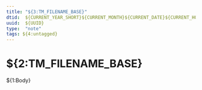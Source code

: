 ```yaml
---
title: "${3:TM_FILENAME_BASE}"
dtid:  ${CURRENT_YEAR_SHORT}${CURRENT_MONTH}${CURRENT_DATE}${CURRENT_HOUR}${CURRENT_MINUTE}
uuid:  ${UUID}
type:  "note"
tags: ${4:untagged}
---
```


# ${2:TM_FILENAME_BASE}

${1:Body}
